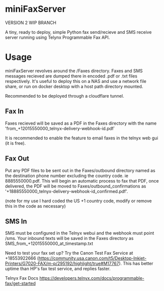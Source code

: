 # miniFaxServer

VERSION 2 WIP BRANCH

A tiny, ready to deploy, simple Python fax send/recieve and SMS receive server running using Telynx Programmable Fax API.

# Usage 
miniFaxServer revolves around the /Faxes directory. Faxes and SMS messages recieved are dumped there in encoded .pdf or .txt files respectively. It's useful to deploy this on a NAS and use a network file share, or run on docker desktop with a host path directory mounted.  

Recommended to be deployed through a cloudflare tunnel. 

## Fax In
Faxes recieved will be saved as a PDF in the Faxes directory with the name 'from_+12015550000_telnyx-delivery-webhook-id.pdf`

It is recommended to enable the feature to email faxes in the telnyx web gui (it is free).

## Fax Out
Put any PDF files to be sent out in the Faxes/outbound directory named as the destination phone number excluding the country code. ie 8885550000.pdf. This will begin an automatic process to fax that PDF, once delivered, the PDF will be moved to Faxes/outbound_confirmations as '+18885550000_telnyx-delivery-webhook-id_confirmed.pdf'.    

(note for my use I hard coded the US +1 country code, modify or remove this in the code as necessary)

## SMS In
SMS must be configured in the Telnyx webui and the webhook must point /sms. Your inbound texts will be saved in the Faxes directory as SMS_from_+12015550000_at_timestamp.txt


Need to test your fax set up? 
Try the Canon Test Fax Service at +18553922666 (https://community.usa.canon.com/t5/Desktop-Inkjet-Printers/G7020-FAX/m-p/295192/highlight/true#M17767). This has better uptime than HP's fax test service, and replies faster. 

Telnyx Fax Docs https://developers.telnyx.com/docs/programmable-fax/get-started


